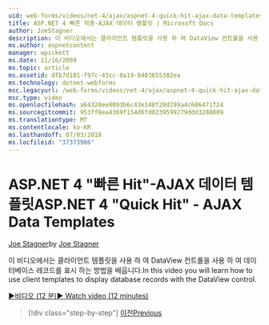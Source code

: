 ```yaml
---
uid: web-forms/videos/net-4/ajax/aspnet-4-quick-hit-ajax-data-templates
title: ASP.NET 4 빠른 적중-AJAX 데이터 템플릿 | Microsoft Docs
author: JoeStagner
description: 이 비디오에서는 클라이언트 템플릿을 사용 하 여 DataView 컨트롤을 사용 하 여 데이터베이스 레코드를 표시 하는 방법을 배웁니다.
ms.author: aspnetcontent
manager: wpickett
ms.date: 11/16/2009
ms.topic: article
ms.assetid: dfb7d181-f97c-43cc-8a19-8403655382ea
ms.technology: dotnet-webforms
msc.legacyurl: /web-forms/videos/net-4/ajax/aspnet-4-quick-hit-ajax-data-templates
msc.type: video
ms.openlocfilehash: a64320ee8093b6c43e148f20d299a4c606471f24
ms.sourcegitcommit: 953ff9ea4369f154d6fd0239599279ddd3280009
ms.translationtype: MT
ms.contentlocale: ko-KR
ms.lasthandoff: 07/03/2018
ms.locfileid: "37373986"
---
```

<a name="aspnet-4-quick-hit---ajax-data-templates"></a><span data-ttu-id="9cccd-103">ASP.NET 4 "빠른 Hit"-AJAX 데이터 템플릿</span><span class="sxs-lookup"><span data-stu-id="9cccd-103">ASP.NET 4 "Quick Hit" - AJAX Data Templates</span></span>
====================
<span data-ttu-id="9cccd-104">[Joe Stagner](https://github.com/JoeStagner)</span><span class="sxs-lookup"><span data-stu-id="9cccd-104">by [Joe Stagner](https://github.com/JoeStagner)</span></span>

<span data-ttu-id="9cccd-105">이 비디오에서는 클라이언트 템플릿을 사용 하 여 DataView 컨트롤을 사용 하 여 데이터베이스 레코드를 표시 하는 방법을 배웁니다.</span><span class="sxs-lookup"><span data-stu-id="9cccd-105">In this video you will learn how to use client templates to display database records with the DataView control.</span></span> 

[<span data-ttu-id="9cccd-106">&#9654;비디오 (12 분)</span><span class="sxs-lookup"><span data-stu-id="9cccd-106">&#9654; Watch video (12 minutes)</span></span>](https://channel9.msdn.com/Blogs/ASP-NET-Site-Videos/aspnet-4-quick-hit-ajax-data-templates)

> [!div class="step-by-step"]
> [<span data-ttu-id="9cccd-107">이전</span><span class="sxs-lookup"><span data-stu-id="9cccd-107">Previous</span></span>](aspnet-4-quick-hit-jquery-syntax-for-microsoft-ajax.md)

